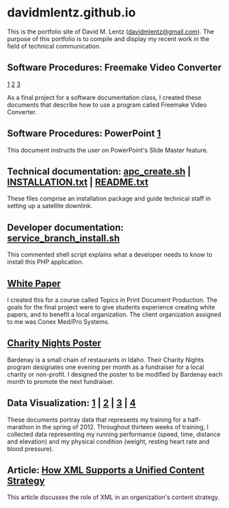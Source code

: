# davidmlentz.github.io
This is the portfolio site of David M. Lentz (davidmlentz@gmail.com). The purpose of this portfolio is to compile and display my recent work in the field of technical communication.

## Software Procedures: Freemake Video Converter
[1](http://davidmlentz.github.io/software_procedures1.html)
[2](http://davidmlentz.github.io/software_procedures2.html)
[3](http://davidmlentz.github.io/software_procedures3.html)

As a final project for a software documentation class, I created these documents that describe how to use a program called Freemake Video Converter.

## Software Procedures: PowerPoint [1](http://davidmlentz.github.io/PowerPoint.pdf)
This document instructs the user on PowerPoint's Slide Master feature.

## Technical documentation: [apc_create.sh](http://davidmlentz.github.io/apc_create.sh) | [INSTALLATION.txt](http://davidmlentz.github.io/INSTALLATION.txt) | [README.txt](http://davidmlentz.github.io/README.txt)
These files comprise an installation package and guide technical staff in setting up a satellite downlink.

## Developer documentation: [service_branch_install.sh](http://davidmlentz.github.io/service_branch_install.sh)
This commented shell script explains what a developer needs to know to install this PHP application.

## [White Paper](http://davidmlentz.github.io/white_paper.pdf)
I created this for a course called Topics in Print Document Production. The goals for the final project were to give students experience creating white papers, and to benefit a local organization. The client organization assigned to me was Conex Med/Pro Systems.

## [Charity Nights Poster](http://davidmlentz.github.io/charity_nights_poster.pdf)
Bardenay is a small chain of restaurants in Idaho. Their Charity Nights program designates one evening per month as a fundraiser for a local charity or non-profit. I designed the poster to be modified by Bardenay each month to promote the next fundraiser.

## Data Visualization: [1](http://davidmlentz.github.io/data_visualization1.pdf) | [2](http://davidmlentz.github.io/data_visualization2.pdf) | [3](http://davidmlentz.github.io/data_visualization3.pdf) | [4](http://davidmlentz.github.io/data_visualization4.pdf)
These documents portray data that represents my training for a half-marathon in the spring of 2012. Throughout thirteen weeks of training, I collected data representing my running performance (speed, time, distance and elevation) and my physical condition (weight, resting heart rate and blood pressure).

## Article: [How XML Supports a Unified Content Strategy](http://davidmlentz.github.io/HowXMLSupportsaUnifiedContentStrategy.pdf)
This article discusses the role of XML in an organization's content strategy.

